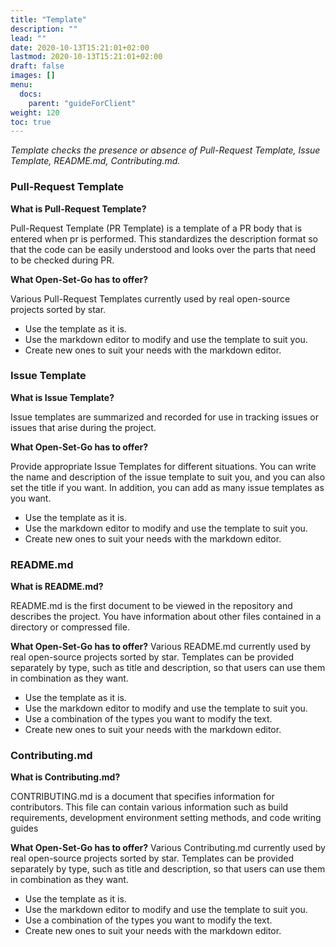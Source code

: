 ```yaml
---
title: "Template"
description: ""
lead: ""
date: 2020-10-13T15:21:01+02:00
lastmod: 2020-10-13T15:21:01+02:00
draft: false
images: []
menu:
  docs:
    parent: "guideForClient"
weight: 120
toc: true
---
```

_Template checks the presence or absence of Pull-Request Template, Issue Template, README.md, Contributing.md._

### Pull-Request Template
**What is Pull-Request Template?**

Pull-Request Template (PR Template) is a template of a PR body that is entered when pr is performed. This standardizes the description format so that the code can be easily understood and looks over the parts that need to be checked during PR.

**What Open-Set-Go has to offer?**

Various Pull-Request Templates currently used by real open-source projects sorted by star.
- Use the template as it is.
- Use the markdown editor to modify and use the template to suit you.
- Create new ones to suit your needs with the markdown editor.

### Issue Template
**What is Issue Template?**

Issue templates are summarized and recorded for use in tracking issues or issues that arise during the project.

**What Open-Set-Go has to offer?**

Provide appropriate Issue Templates for different situations. You can write the name and description of the issue template to suit you, and you can also set the title if you want. In addition, you can add as many issue templates as you want.
- Use the template as it is.
- Use the markdown editor to modify and use the template to suit you.
- Create new ones to suit your needs with the markdown editor.

### README.md
**What is README.md?**

README.md is the first document to be viewed in the repository and describes the project. You have information about other files contained in a directory or compressed file.

**What Open-Set-Go has to offer?**
Various README.md currently used by real open-source projects sorted by star. Templates can be provided separately by type, such as title and description, so that users can use them in combination as they want.
- Use the template as it is.
- Use the markdown editor to modify and use the template to suit you.
- Use a combination of the types you want to modify the text.
- Create new ones to suit your needs with the markdown editor.

### Contributing.md

**What is Contributing.md?**

CONTRIBUTING.md is a document that specifies information for contributors. This file can contain various information such as build requirements, development environment setting methods, and code writing guides

**What Open-Set-Go has to offer?**
Various Contributing.md currently used by real open-source projects sorted by star. Templates can be provided separately by type, such as title and description, so that users can use them in combination as they want.
- Use the template as it is.
- Use the markdown editor to modify and use the template to suit you.
- Use a combination of the types you want to modify the text.
- Create new ones to suit your needs with the markdown editor.